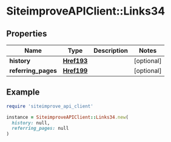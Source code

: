 # SiteimproveAPIClient::Links34

## Properties

| Name | Type | Description | Notes |
| ---- | ---- | ----------- | ----- |
| **history** | [**Href193**](Href193.md) |  | [optional] |
| **referring_pages** | [**Href199**](Href199.md) |  | [optional] |

## Example

```ruby
require 'siteimprove_api_client'

instance = SiteimproveAPIClient::Links34.new(
  history: null,
  referring_pages: null
)
```

